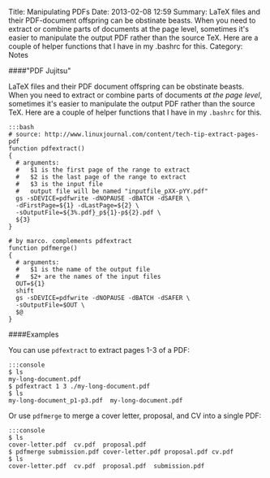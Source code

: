 Title: Manipulating PDFs
Date: 2013-02-08 12:59
Summary: LaTeX files and their PDF-document offspring can be obstinate beasts.  When you need to extract or combine parts of documents at the page level, sometimes it's easier to manipulate the output PDF rather than the source TeX.  Here are a couple of helper functions that I have in my .bashrc for this.
Category: Notes

####"PDF Jujitsu"

LaTeX files and their PDF document offspring can be obstinate beasts.  When
you need to extract or combine parts of documents *at the page level*,
sometimes it's easier to manipulate the output PDF rather than the source
TeX.  Here are a couple of helper functions that I have in my `.bashrc` for
this.

    :::bash
    # source: http://www.linuxjournal.com/content/tech-tip-extract-pages-pdf
    function pdfextract()
    {
      # arguments:
      #   $1 is the first page of the range to extract
      #   $2 is the last page of the range to extract
      #   $3 is the input file
      #   output file will be named "inputfile_pXX-pYY.pdf"
      gs -sDEVICE=pdfwrite -dNOPAUSE -dBATCH -dSAFER \
      -dFirstPage=${1} -dLastPage=${2} \
      -sOutputFile=${3%.pdf}_p${1}-p${2}.pdf \
      ${3}
    }

    # by marco. complements pdfextract
    function pdfmerge()
    {
      # arguments:
      #   $1 is the name of the output file
      #   $2+ are the names of the input files
      OUT=${1}
      shift
      gs -sDEVICE=pdfwrite -dNOPAUSE -dBATCH -dSAFER \
      -sOutputFile=$OUT \
      $@  
    }

####Examples

You can use `pdfextract` to extract pages 1-3 of a PDF:

    :::console
    $ ls
    my-long-document.pdf
    $ pdfextract 1 3 ./my-long-document.pdf
    $ ls
    my-long-document_p1-p3.pdf  my-long-document.pdf
 
Or use `pdfmerge` to merge a cover letter, proposal, and CV into a single PDF:
 
    :::console
    $ ls
    cover-letter.pdf  cv.pdf  proposal.pdf
    $ pdfmerge submission.pdf cover-letter.pdf proposal.pdf cv.pdf
    $ ls
    cover-letter.pdf  cv.pdf  proposal.pdf  submission.pdf
